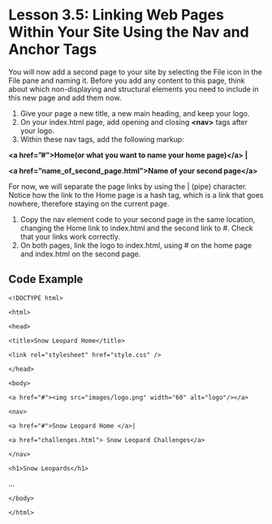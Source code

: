# Lesson 3.5: Linking Web Pages Within Your Site Using the Nav and Anchor Tags

You will now add a second page to your site by selecting the File icon in the File pane and naming it. Before you add any content to this page, think about which non-displaying and structural elements you need to include in this new page and add them now.

1. Give your page a new title, a new main heading, and keep your logo.
2. On your index.html page, add opening and closing **&lt;nav&gt;** tags after your logo.
3. Within these nav tags, add the following markup:

**&lt;a href=”\#”&gt;Home\(or what you want to name your home page\)&lt;/a&gt; \|**

**&lt;a href=”name\_of\_second\_page.html”&gt;Name of your second page&lt;/a&gt;**

For now, we will separate the page links by using the \| \(pipe\) character. Notice how the link to the Home page is a hash tag, which is a link that goes nowhere, therefore staying on the current page.

1. Copy the nav element code to your second page in the same location, changing the Home link to index.html and the second link to \#. Check that your links work correctly.
2. On both pages, link the logo to index.html, using \# on the home page and index.html on the second page.

## Code Example

`<!DOCTYPE html>`

`<html>`

`<head>`

`<title>Snow Leopard Home</title>`

`<link rel="stylesheet" href="style.css" />`

`</head>`

`<body>`

`<a href="#"><img src="images/logo.png" width="60" alt="logo"/></a>`

`<nav>`

`<a href="#">Snow Leopard Home </a>|`

`<a href="challenges.html"> Snow Leopard Challenges</a>`

`</nav>`

`<h1>Snow Leopards</h1>`

...

`</body>`

`</html>`

